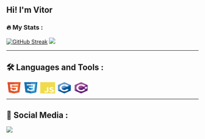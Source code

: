 ## Hi! I'm Vitor
 <div>
  <a href="https://github.com/vitorrcruzz"></a>

### :fire: My Stats :
  [![GitHub Streak](http://github-readme-streak-stats.herokuapp.com?user=vitorrcruzz&theme=dark&locale=pt_BR&date_format=M%20j%5B%2C%20Y%5D&card_width=495)](https://git.io/streak-stats)
  <img height="195em" src="https://github-readme-stats.vercel.app/api/top-langs/?username=vitorrcruzz&layout=compact&langs_count=16&theme=dark"/>
</div>

---

## :hammer_and_wrench: Languages and Tools :
<div style="display: inline_block">
  <img align="center" alt="Vitor-HTML" height="30" width="40" src="https://raw.githubusercontent.com/devicons/devicon/master/icons/html5/html5-original.svg">
  <img align="center" alt="Vitor-CSS" height="30" width="40" src="https://raw.githubusercontent.com/devicons/devicon/master/icons/css3/css3-original.svg">
  <img align="center" alt="Vitor-Js" height="30" width="40" src="https://raw.githubusercontent.com/devicons/devicon/master/icons/javascript/javascript-plain.svg">
  <img align="center" alt="Vitor-C" height="30" width="40" src="https://raw.githubusercontent.com/devicons/devicon/master/icons/c/c-original.svg">
  <img align="center" alt="Vitor-Csharp" height="30" width="40" src="https://raw.githubusercontent.com/devicons/devicon/master/icons/csharp/csharp-original.svg">
</div>

---

## :iphone: Social Media :
<div>
<a href="https://www.linkedin.com/in/vitor-cruz-5214b91bb" target="_blank"><img src="https://img.shields.io/badge/-LinkedIn-%230077B5?style=for-the-badge&logo=linkedin&logoColor=white" target="_blank"></a>
</div>
